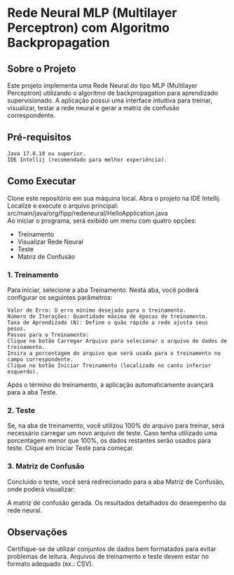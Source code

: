 # Rede Neural MLP (Multilayer Perceptron) com Algoritmo Backpropagation
## Sobre o Projeto
Este projeto implementa uma Rede Neural do tipo MLP (Multilayer Perceptron) utilizando o algoritmo de backpropagation para aprendizado supervisionado. A aplicação possui uma interface intuitiva para treinar, visualizar, testar a rede neural e gerar a matriz de confusão correspondente.

## Pré-requisitos
    Java 17.0.10 ou superior.
    IDE Intellij (recomendado para melhor experiência).
## Como Executar
Clone este repositório em sua máquina local.
Abra o projeto na IDE Intellij.
Localize e execute o arquivo principal:
    src/main/java/org/fipp/redeneural/HelloApplication.java  
Ao iniciar o programa, será exibido um menu com quatro opções:

* Treinamento
* Visualizar Rede Neural
* Teste
* Matriz de Confusão

### 1. Treinamento
Para iniciar, selecione a aba Treinamento. Nesta aba, você poderá configurar os seguintes parâmetros:

    Valor de Erro: O erro mínimo desejado para o treinamento.
    Número de Iterações: Quantidade máxima de épocas de treinamento.
    Taxa de Aprendizado (N): Define o quão rápido a rede ajusta seus pesos.
    Passos para o Treinamento:
    Clique no botão Carregar Arquivo para selecionar o arquivo de dados de treinamento.
    Insira a porcentagem do arquivo que será usada para o treinamento no campo correspondente.
    Clique no botão Iniciar Treinamento (localizado no canto inferior esquerdo).

Após o término do treinamento, a aplicação automaticamente avançará para a aba Teste.

### 2. Teste
Se, na aba de treinamento, você utilizou 100% do arquivo para treinar, será necessário carregar um novo arquivo de teste.
Caso tenha utilizado uma porcentagem menor que 100%, os dados restantes serão usados para teste.
Clique em Iniciar Teste para começar.

### 3. Matriz de Confusão
Concluído o teste, você será redirecionado para a aba Matriz de Confusão, onde poderá visualizar:

A matriz de confusão gerada.
Os resultados detalhados do desempenho da rede neural.

## Observações
Certifique-se de utilizar conjuntos de dados bem formatados para evitar problemas de leitura.
Arquivos de treinamento e teste devem estar no formato adequado (ex.: CSV).